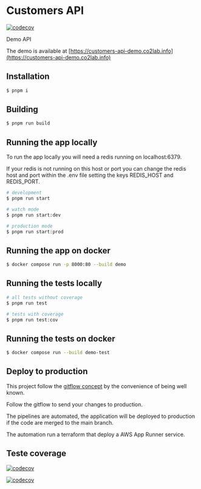 # Customers API

[![codecov](https://codecov.io/gh/adrielcodeco/customer-demo/branch/develop/graph/badge.svg?token=rdlj9hy3im)](https://codecov.io/gh/adrielcodeco/customer-demo)

Demo API

The demo is available at [https://customers-api-demo.co2lab.info](https://customers-api-demo.co2lab.info)

## Installation

```bash
$ pnpm i
```

## Building

```bash
$ pnpm run build
```

## Running the app locally

To run the app locally you will need a redis running on localhost:6379.

If your redis is not running on this host or port you can change the redis host and port
within the .env file setting the keys REDIS_HOST and REDIS_PORT.

```bash
# development
$ pnpm run start

# watch mode
$ pnpm run start:dev

# production mode
$ pnpm run start:prod
```

## Running the app on docker

```bash
$ docker compose run -p 8000:80 --build demo
```

## Running the tests locally

```bash
# all tests without coverage
$ pnpm run test

# tests with coverage
$ pnpm run test:cov
```

## Running the tests on docker

```bash
$ docker compose run --build demo-test
```

## Deploy to production

This project follow the [gitflow concept](https://danielkummer.github.io/git-flow-cheatsheet/) by
the convenience of being well known.

Follow the gitflow to send your changes to production.

The pipelines are automated, the application will be deployed to production if the code are merged to
the main branch.

The automation run a terraform that deploy a AWS App Runner service.

## Teste coverage

[![codecov](https://codecov.io/gh/adrielcodeco/customer-demo/branch/develop/graph/badge.svg?token=rdlj9hy3im)](https://codecov.io/gh/adrielcodeco/customer-demo)

[![codecov](https://codecov.io/gh/adrielcodeco/customer-demo/branch/develop/graphs/sunburst.svg?token=rdlj9hy3im)](https://codecov.io/gh/adrielcodeco/customer-demo)
